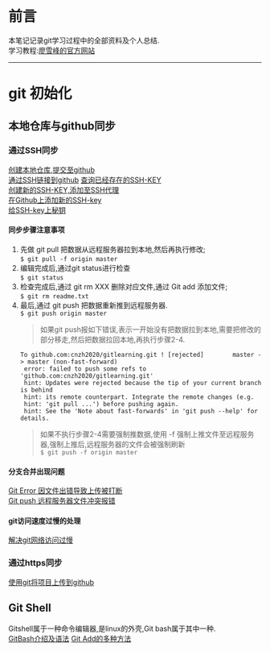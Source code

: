 # 前言
本笔记记录git学习过程中的全部资料及个人总结.  
学习教程:[廖雪峰的官方网站](https://www.liaoxuefeng.com/wiki/896043488029600)
- - - - 
  
# git 初始化
## 本地仓库与github同步
### 通过SSH同步
[创建本地仓库,提交至github](https://www.cnblogs.com/geeksongs/p/10606906.html)  
[通过SSH链接到github](https://docs.github.com/en/github/authenticating-to-github/connecting-to-github-with-ssh)
[查询已经存在的SSH-KEY](https://docs.github.com/en/github/authenticating-to-github/checking-for-existing-ssh-keys)  
[创建新的SSH-KEY,添加至SSH代理](https://docs.github.com/en/github/authenticating-to-github/generating-a-new-ssh-key-and-adding-it-to-the-ssh-agent)  
[在Github上添加新的SSH-key](https://docs.github.com/en/github/authenticating-to-github/adding-a-new-ssh-key-to-your-github-account)  
[给SSH-key上秘钥](https://docs.github.com/en/github/authenticating-to-github/working-with-ssh-key-passphrases)  
#### 同步步骤注意事项
1. 先做 git pull 把数据从远程服务器拉到本地,然后再执行修改;  
   `$ git pull -f origin master`
2. 编辑完成后,通过git status进行检查  
   `$ git status`
3. 检查完成后,通过 git rm XXX 删除对应文件,通过 Git add 添加文件;  
   `$ git rm readme.txt`
4. 最后,通过 git push 把数据重新推到远程服务器.  
   `$ git push origin master`
   > 如果git push报如下错误,表示一开始没有把数据拉到本地,需要把修改的部分移走,然后把数据拉回本地,再执行步骤2-4.
   ```
   To github.com:cnzh2020/gitlearning.git ! [rejected]        master -> master (non-fast-forward)  
    error: failed to push some refs to 'github.com:cnzh2020/gitlearning.git'
    hint: Updates were rejected because the tip of your current branch is behind
    hint: its remote counterpart. Integrate the remote changes (e.g.
    hint: 'git pull ...') before pushing again.
    hint: See the 'Note about fast-forwards' in 'git push --help' for details.
   ```
   > 如果不执行步骤2-4需要强制推数据,使用 -f 强制上推文件至远程服务器,强制上推后,远程服务器的文件会被强制刷新  
   `$ git push -f origin master`
#### 分支合并出现问题
[Git Error 因文件出错导致上传被打断](https://blog.csdn.net/shizhenweiszw/article/details/87486195)  
[Git push 远程服务器文件冲突报错](https://blog.csdn.net/weixin_43290229/article/details/86410263)
#### git访问速度过慢的处理
[解决git网络访问过慢](https://blog.csdn.net/zhaojieip/article/details/88702947)

### 通过https同步
[使用git将项目上传到github](https://www.cnblogs.com/cxk1995/p/5800196.html)
## Git Shell
Gitshell属于一种命令编辑器,是linux的外壳,Git bash属于其中一种.  
[GitBash介绍及语法](https://blog.csdn.net/goog_man/article/details/95044688)
[Git Add的多种方法](http://www.360doc.com/content/20/0918/19/1314937_936434911.shtml)
